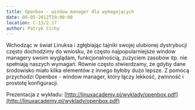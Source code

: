 ```yaml
---
title: Openbox - window manager dla wymagających
date: 08-05-2012T19:00:00
location: C-13/2.17
author: Patryk Cichy
---
```

Wchodząc w świat Linuksa i zgłębiając tajniki swojej ulubionej dystrybucji często dochodzimy do wniosku, że często najpopularniejsze window managery swoim wyglądam, funkcjonalnością, zużyciem zasobów itp. nie spełniają naszych wymagań.
Równie często stwierdzamy, że gdyby dane środowisko miało kilka elementów z innego byłoby dużo lepsze.
Z pomocą przychodzi Openbox - window manager, który łączy lekkość, zwinność i prostotę konfiguracji.

Prezentacja z wykładu: [http://linuxacademy.pl/wyklady/openbox.pdf](http://linuxacademy.pl/wyklady/openbox.pdf)
